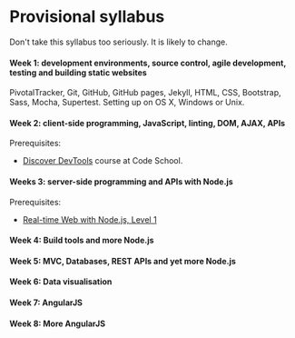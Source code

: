 # Provisional syllabus

Don't take this syllabus too seriously. It is likely to change.

#### Week 1: development environments, source control, agile development, testing and building static websites

PivotalTracker, Git, GitHub, GitHub pages, Jekyll, HTML, CSS, Bootstrap, Sass, Mocha, Supertest. Setting up on OS X, Windows or Unix.

#### Week 2: client-side programming, JavaScript, linting, DOM, AJAX, APIs

Prerequisites:
*  [Discover DevTools](http://discover-devtools.codeschool.com/) course at Code School.

#### Weeks 3: server-side programming and APIs with Node.js

Prerequisites:
* [Real-time Web with Node.js, Level 1](https://www.codeschool.com/courses/real-time-web-with-node-js)

#### Week 4: Build tools and more Node.js

#### Week 5: MVC, Databases, REST APIs and yet more Node.js

#### Week 6: Data visualisation

#### Week 7: AngularJS

#### Week 8: More AngularJS

